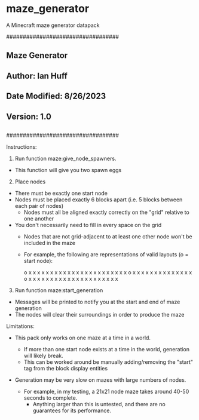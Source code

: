 # maze_generator
A Minecraft maze generator datapack

##################################
##                              ##
##   Maze Generator             ##
##                              ##
##   Author: Ian Huff           ##
##   Date Modified: 8/26/2023   ##
##   Version: 1.0               ##
##                              ##
##################################



Instructions:

1. Run function maze:give_node_spawners.
  - This function will give you two spawn eggs

2. Place nodes
  - There must be exactly one start node
  - Nodes must be placed exactly 6 blocks apart (i.e. 5 blocks between each pair of nodes)
    - Nodes must all be aligned exactly correctly on the "grid" relative to one another
  - You don't necessarily need to fill in every space on the grid
    - Nodes that are not grid-adjacent to at least one other node won't be included in the maze
    - For example, the following are representations of valid layouts (o = start node):
	
	    o x x x      x x x x x x      x x x x x x x x x
	    x x x x      x o     x x      x     x   x
	    x x x x      x x     x x      x     o   x     x
	    x x x x      x x x x x x      x x x x x x x x x

3. Run function maze:start_generation
  - Messages will be printed to notify you at the start and end of maze generation
  - The nodes will clear their surroundings in order to produce the maze



Limitations:

- This pack only works on one maze at a time in a world.
  - If more than one start node exists at a time in the world, generation will likely break.
  - This can be worked around be manually adding/removing the "start" tag from the block display entities

- Generation may be very slow on mazes with large numbers of nodes.
  - For example, in my testing, a 21x21 node maze takes around 40-50 seconds to complete.
    - Anything larger than this is untested, and there are no guarantees for its performance.
